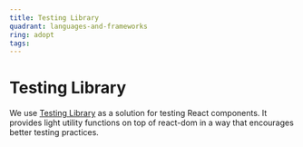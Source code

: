 ```yaml
---
title: Testing Library
quadrant: languages-and-frameworks
ring: adopt
tags:
---
```


# Testing Library

We use <a href="https://testing-library.com" target="_blank">Testing Library</a> as a solution for testing React components. It provides light utility functions on top of react-dom in a way that encourages better testing practices.
